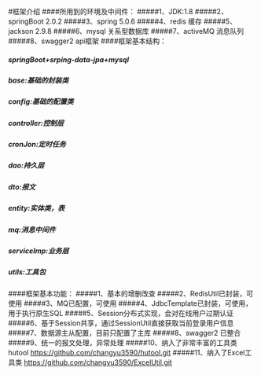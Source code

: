 #框架介绍
####所用到的环境及中间件：
#####1、JDK:1.8
#####2、springBoot 2.0.2
#####3、spring 5.0.6
#####4、redis 缓存
#####5、jackson 2.9.8
#####6、mysql  关系型数据库
#####7、activeMQ   消息队列
#####8、swagger2   api框架
####框架基本结构：
##### springBoot+srping-data-jpa+mysql
##### base:基础的封装类
##### config:基础的配置类
##### controller:控制层
##### cronJon:定时任务
##### dao:持久层
##### dto:报文
##### entity:实体类，表
##### mq:消息中间件
##### serviceImp:业务层
##### utils:工具包
####框架基本功能：
#####1、基本的增删改查
#####2、RedisUtil已封装，可使用
#####3、MQ已配置，可使用
#####4、JdbcTemplate已封装，可使用，用于执行原生SQL
#####5、Session分布式实现，会对在线用户过期认证
#####6、基于Session共享，通过SessionUtil直接获取当前登录用户信息
#####7、数据源主从配置，目前只配置了主库
#####8、swagger2  已整合
#####9、统一的报文处理，异常处理
#####10、纳入了非常丰富的工具类 hutool  https://github.com/changyu3590/hutool.git
#####11、纳入了Excel工具类  https://github.com/changyu3590/ExcelUtil.git
